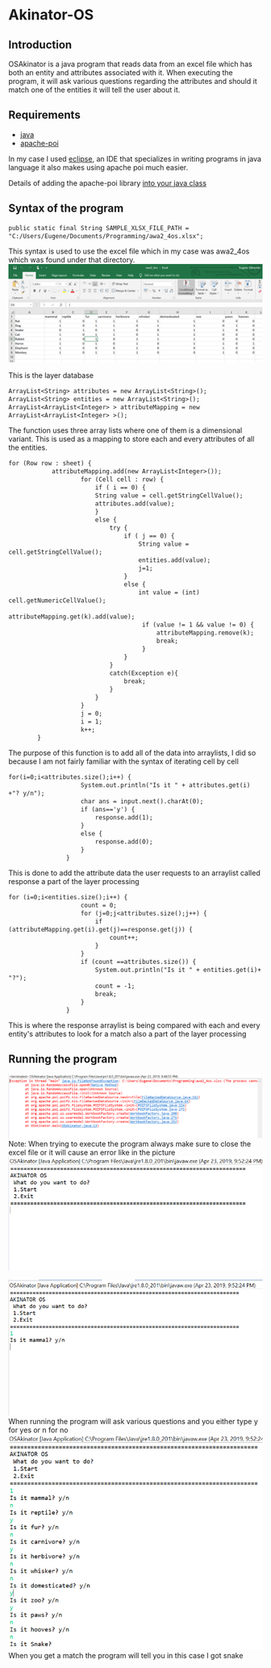 # Akinator-OS
## Introduction
OSAkinator is a java program that reads data from an excel file which has both an entity and attributes associated with it.
When executing the program, it will ask various questions regarding the attributes and should it match one of the entities it will tell 
the user about it.
## Requirements
- [java](https://www.java.com/en/download/)
- [apache-poi](https://poi.apache.org/)

In my case I used [eclipse](https://www.eclipse.org/), an IDE that specializes in writing programs in java language it also makes using apache poi much easier.


Details of adding the apache-poi library [into your java class](https://www.youtube.com/watch?v=w757wjTiruU)

## Syntax of the program
```
public static final String SAMPLE_XLSX_FILE_PATH = "C:/Users/Eugene/Documents/Programming/awa2_4os.xlsx";
```
This syntax is used to use the excel file which in my case was awa2_4os which was found under that directory.
![ExcelFile](Capture.PNG)

This is the layer database
```
ArrayList<String> attributes = new ArrayList<String>();
ArrayList<String> entities = new ArrayList<String>();
ArrayList<ArrayList<Integer> > attributeMapping = new ArrayList<ArrayList<Integer> >(); 
```  
The function uses three array lists where one of them is a dimensional variant. This is used as a mapping to store each and every attributes of all the entities.
```
for (Row row : sheet) {
        	attributeMapping.add(new ArrayList<Integer>());
	                for (Cell cell : row) {
	                	if ( i == 0) {
	                	String value = cell.getStringCellValue();
	                	attributes.add(value);
	                	}
	                	else {
	                		try {
	                			if ( j == 0) {
	                				String value = cell.getStringCellValue();
	                				entities.add(value);
	                				j=1;
	                			}
	                			else {
	                				int value = (int) cell.getNumericCellValue();
	                				 attributeMapping.get(k).add(value);
	                				 if (value != 1 && value != 0) {
	                					 attributeMapping.remove(k);
	                					 break;
	                				 }
	                			}
	                		}
	                		catch(Exception e){
	                			break;
	                		}
	                	}
	                }
	                j = 0;
	                i = 1;
	                k++;
        }
```
The purpose of this function is to add all of the data into arraylists, I did so because I am not fairly familiar with the syntax of iterating cell by cell

```
for(i=0;i<attributes.size();i++) {
	        		System.out.println("Is it " + attributes.get(i) +"? y/n");
	        		char ans = input.next().charAt(0);
	        		if (ans=='y') {
	        			response.add(1);
	        		}
	        		else {
	        			response.add(0);
	        		}
	        	}
```
This is done to add the attribute data the user requests to an arraylist called response a part of the layer processing
```
for (i=0;i<entities.size();i++) {
		        	count = 0;
		        	for (j=0;j<attributes.size();j++) {
		        		if (attributeMapping.get(i).get(j)==response.get(j)) {
		        			count++;
		        		}
		        	}
		        	if (count ==attributes.size()) {
			        	System.out.println("Is it " + entities.get(i)+ "?");
			        	count = -1;
			        	break;
			        }
		        }
```
This is where the response arraylist is being compared with each and every entity's attributes to look for a match also a part of
the layer processing

## Running the program

![ErrorMSG](error.PNG)
Note: When trying to execute the program always make sure to close the excel file or it will cause an error like in the picture 
![program](program.PNG)

![run](run.PNG)
When running the program will ask various questions and you either type y for yes or n for no
![snek](snake.PNG)
When you get a match the program will tell you in this case I got snake
